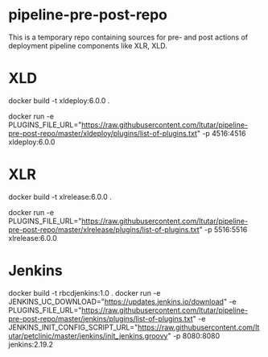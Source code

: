 # pipeline-pre-post-repo

This is a temporary repo containing sources for pre- and post actions of deployment pipeline components like XLR, XLD.

# XLD
docker build -t xldeploy:6.0.0 .

docker run -e PLUGINS_FILE_URL="https://raw.githubusercontent.com/ltutar/pipeline-pre-post-repo/master/xldeploy/plugins/list-of-plugins.txt" -p 4516:4516 xldeploy:6.0.0

# XLR
docker build -t xlrelease:6.0.0 .

docker run -e PLUGINS_FILE_URL="https://raw.githubusercontent.com/ltutar/pipeline-pre-post-repo/master/xlrelease/plugins/list-of-plugins.txt" -p 5516:5516 xlrelease:6.0.0

# Jenkins
docker build -t rbcdjenkins:1.0 .
docker run -e JENKINS_UC_DOWNLOAD="https://updates.jenkins.io/download" -e PLUGINS_FILE_URL="https://raw.githubusercontent.com/ltutar/pipeline-pre-post-repo/master/jenkins/plugins/list-of-plugins.txt" -e JENKINS_INIT_CONFIG_SCRIPT_URL="https://raw.githubusercontent.com/ltutar/petclinic/master/jenkins/init_jenkins.groovy" -p 8080:8080 jenkins:2.19.2
